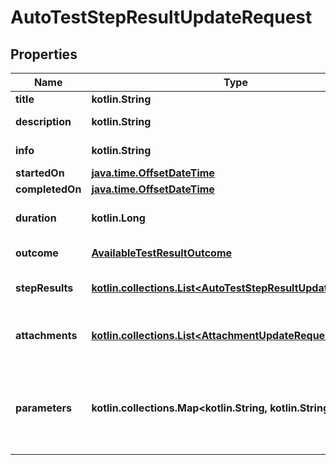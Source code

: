 
# AutoTestStepResultUpdateRequest

## Properties
| Name | Type | Description | Notes |
| ------------ | ------------- | ------------- | ------------- |
| **title** | **kotlin.String** | The name of the step. |  [optional] |
| **description** | **kotlin.String** | Description of the step result. |  [optional] |
| **info** | **kotlin.String** | Extended description of the step result. |  [optional] |
| **startedOn** | [**java.time.OffsetDateTime**](java.time.OffsetDateTime.md) | Step start date. |  [optional] |
| **completedOn** | [**java.time.OffsetDateTime**](java.time.OffsetDateTime.md) | Step end date. |  [optional] |
| **duration** | **kotlin.Long** | Expected or actual duration of the test run execution in milliseconds. |  [optional] |
| **outcome** | [**AvailableTestResultOutcome**](AvailableTestResultOutcome.md) | Specifies the result of the autotest execution. |  [optional] |
| **stepResults** | [**kotlin.collections.List&lt;AutoTestStepResultUpdateRequest&gt;**](AutoTestStepResultUpdateRequest.md) | Nested step results. The maximum nesting level is 15. |  [optional] |
| **attachments** | [**kotlin.collections.List&lt;AttachmentUpdateRequest&gt;**](AttachmentUpdateRequest.md) | /// &lt;summary&gt;  Specifies an attachment GUID. Multiple values can be sent.  &lt;/summary&gt; |  [optional] |
| **parameters** | **kotlin.collections.Map&lt;kotlin.String, kotlin.String&gt;** | \&quot;&lt;b&gt;parameter&lt;/b&gt;\&quot;: \&quot;&lt;b&gt;value&lt;/b&gt;\&quot; pair with arbitrary custom parameters. Multiple parameters can be sent. |  [optional] |



